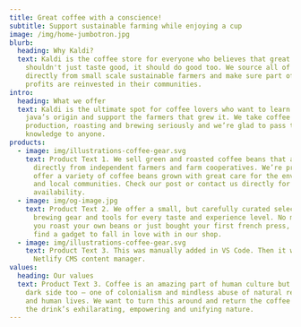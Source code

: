 ```yaml
---
title: Great coffee with a conscience!
subtitle: Support sustainable farming while enjoying a cup
image: /img/home-jumbotron.jpg
blurb:
  heading: Why Kaldi?
  text: Kaldi is the coffee store for everyone who believes that great coffee
    shouldn't just taste good, it should do good too. We source all of our beans
    directly from small scale sustainable farmers and make sure part of the
    profits are reinvested in their communities.
intro:
  heading: What we offer
  text: Kaldi is the ultimate spot for coffee lovers who want to learn about their
    java’s origin and support the farmers that grew it. We take coffee
    production, roasting and brewing seriously and we’re glad to pass that
    knowledge to anyone.
products:
  - image: img/illustrations-coffee-gear.svg
    text: Product Text 1. We sell green and roasted coffee beans that are sourced
      directly from independent farmers and farm cooperatives. We’re proud to
      offer a variety of coffee beans grown with great care for the environment
      and local communities. Check our post or contact us directly for current
      availability.
  - image: img/og-image.jpg
    text: Product Text 2. We offer a small, but carefully curated selection of
      brewing gear and tools for every taste and experience level. No matter if
      you roast your own beans or just bought your first french press, you’ll
      find a gadget to fall in love with in our shop.
  - image: img/illustrations-coffee-gear.svg
    text: Product Text 3. This was manually added in VS Code. Then it was edited in
      Netlify CMS content manager.
values:
  heading: Our values
  text: Product Text 3. Coffee is an amazing part of human culture but it has a
    dark side too – one of colonialism and mindless abuse of natural resources
    and human lives. We want to turn this around and return the coffee trade to
    the drink’s exhilarating, empowering and unifying nature.
---
```


